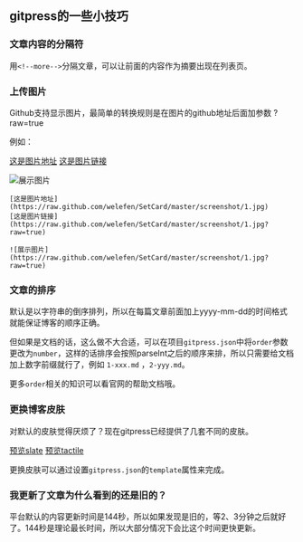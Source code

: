 ## gitpress的一些小技巧

### 文章内容的分隔符

用`<!--more-->`分隔文章，可以让前面的内容作为摘要出现在列表页。

### 上传图片

Github支持显示图片，最简单的转换规则是在图片的github地址后面加参数 ?raw=true

例如： 

[这是图片地址](https://raw.github.com/welefen/SetCard/master/screenshot/1.jpg)
[这是图片链接](https://raw.github.com/welefen/SetCard/master/screenshot/1.jpg?raw=true)

<!--more-->

![展示图片](https://raw.github.com/welefen/SetCard/master/screenshot/1.jpg?raw=true)

```
[这是图片地址](https://raw.github.com/welefen/SetCard/master/screenshot/1.jpg)
[这是图片链接](https://raw.github.com/welefen/SetCard/master/screenshot/1.jpg?raw=true)

![展示图片](https://raw.github.com/welefen/SetCard/master/screenshot/1.jpg?raw=true)
```

### 文章的排序

默认是以字符串的倒序排列，所以在每篇文章前面加上yyyy-mm-dd的时间格式就能保证博客的顺序正确。

但如果是文档的话，这么做不大合适，可以在项目`gitpress.json`中将`order`参数更改为`number`，这样的话排序会按照parseInt之后的顺序来排，所以只需要给文档加上数字前缀就行了，例如 `1-xxx.md` ，`2-yyy.md`。

更多`order`相关的知识可以看官网的帮助文档哦。

### 更换博客皮肤

对默认的皮肤觉得厌烦了？现在gitpress已经提供了几套不同的皮肤。

[预览slate](/?tpl=slate) [预览tactile](/?tpl=tactile)

更换皮肤可以通过设置`gitpress.json`的`template`属性来完成。

### 我更新了文章为什么看到的还是旧的？

平台默认的内容更新时间是144秒，所以如果发现是旧的，等2、3分钟之后就好了。144秒是理论最长时间，所以大部分情况下会比这个时间更快更新。
